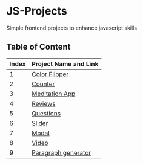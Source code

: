 # JS-Projects
Simple frontend projects to enhance javascript skills

<h2> Table of Content </h2>

| Index | Project Name and Link
| --------------- | --------------- |
| 1 | [Color Flipper](./Color_flipper/)
| 2 |  [Counter](./Counter/) |
| 3 | [Meditation App](./Meditation_App/) |
| 4 |  [Reviews](./Reviews/) |
| 5 |  [Questions](./Questions/) |
| 6 |  [Slider](./Slider/) |
| 7 |  [Modal](./Modal/) |
| 8 |  [Video](./Video/) |
| 9 |  [Paragraph generator](./Paragraph_generator/) |


